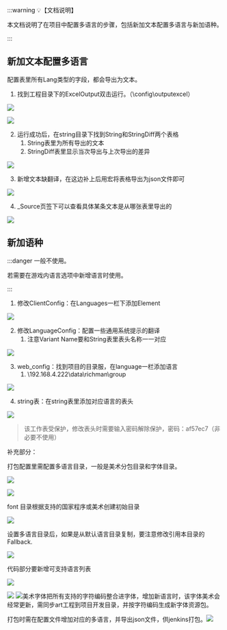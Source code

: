 :::warning
💡【文档说明】

本文档说明了在项目中配置多语言的步骤，包括新加文本配置多语言与新加语种。

:::

## 新加文本配置多语言
配置表里所有Lang类型的字段，都会导出为文本。

1. 找到工程目录下的ExcelOutput双击运行。（\config\outputexcel）

![](https://cdn.nlark.com/yuque/0/2024/png/26927517/1729650017187-8acc1515-bc2e-4ef1-8142-fb1372a7f88e.png)

![](https://cdn.nlark.com/yuque/0/2024/png/26927517/1729650079116-9bdca516-57f4-4521-a10b-39f611e7b290.png)

2. 运行成功后，在string目录下找到String和StringDiff两个表格
    1. String表里为所有导出的文本
    2. StringDiff表里显示当次导出与上次导出的差异

![](https://cdn.nlark.com/yuque/0/2024/png/26927517/1729650201333-ad99c908-6b34-4840-9664-65a98a872705.png)

3. 新增文本缺翻译，在这边补上后用宏将表格导出为json文件即可

![](https://cdn.nlark.com/yuque/0/2024/png/26927517/1729650397634-4675dca1-f3e9-4f3d-98a4-d5f89e5d5ae6.png)

4. _Source页签下可以查看具体某条文本是从哪张表里导出的

![](https://cdn.nlark.com/yuque/0/2024/png/26927517/1729650507602-d8bc83ef-3cbe-494f-b2b5-ecde2872c2c2.png)

## 新加语种
:::danger
一般不使用。

若需要在游戏内语言选项中新增语言时使用。

:::

1. 修改ClientConfig：在Languages一栏下添加Element

![](https://cdn.nlark.com/yuque/0/2024/png/26927517/1729650734721-84ee00c0-99e7-4a46-9f64-0fea4204a25a.png)

2. 修改LanguageConfig：配置一些通用系统提示的翻译
    1. 注意Variant Name要和String表里表头名称一一对应

![](https://cdn.nlark.com/yuque/0/2024/png/26927517/1729651172602-9c197eb7-0807-47bb-a078-e3cd954de901.png)

3. web_config：找到项目的目录服，在language一栏添加语言
    1. \\192.168.4.222\data\richman\group

![](https://cdn.nlark.com/yuque/0/2024/png/26927517/1729651358594-582e979f-c4bb-4106-9500-2000ca92b3a8.png)

4. string表：在string表里添加对应语言的表头

![](https://cdn.nlark.com/yuque/0/2024/png/26927517/1729651511871-ee3125f2-f641-456c-87d9-47a92a1fbe49.png)

> 该工作表受保护，修改表头时需要输入密码解除保护，密码：af57ec7（非必要不使用）
>



补充部分：

打包配置里需配置多语言目录，一般是美术分包目录和字体目录。

![](https://cdn.nlark.com/yuque/0/2024/png/43734381/1732355338820-f99a3c3f-5df0-44f5-9f07-32e04cc65333.png)



![](https://cdn.nlark.com/yuque/0/2024/png/43734381/1732355437899-4a4aeb48-03aa-4c21-b7da-8b3591156e3c.png)



font 目录根据支持的国家程序或美术创建初始目录

![](https://cdn.nlark.com/yuque/0/2024/png/43734381/1732355560147-541a1e48-7b36-4f52-9936-8b4eaa24e352.png)



设置多语言目录后，如果是从默认语言目录复制，要注意修改引用本目录的Fallback.

![](https://cdn.nlark.com/yuque/0/2024/png/43734381/1732355768646-888ad8c5-94f7-4787-8b22-bc0f2f63fcf2.png)



代码部分要新增可支持语言列表

![](https://cdn.nlark.com/yuque/0/2024/png/43734381/1732451635574-da796981-0f00-4082-b7da-897b432d4adb.png)

![](https://cdn.nlark.com/yuque/0/2024/png/43734381/1732451687088-744643e3-9613-4ec6-85ef-d86a8d6293ce.png) ![](https://cdn.nlark.com/yuque/0/2024/png/43734381/1732451743445-f3907b66-528c-44ed-adc5-75f74d11c7cf.png)美术字体把所有支持的字符编码整合进字体，增加新语言时，该字体美术会经常更新，需同步art工程到项目开发目录，并按字符编码生成新字体资源包。

打包时需在配置文件增加对应的多语言，并导出json文件，供jenkins打包。![](https://cdn.nlark.com/yuque/0/2024/png/43734381/1732451874570-5728c53c-d473-4765-a0dc-6d095e14ea2a.png)









